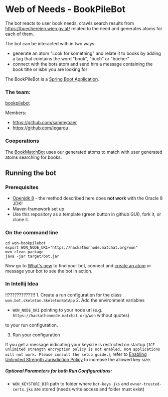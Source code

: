# Web of Needs - BookPileBot

The bot reacts to user book needs, crawls search results from https://buechereien.wien.gv.at/ related to the need and generates atoms for each of them.

The bot can be interacted with in two ways:
* generate an atom "Look for something" and relate it to books by adding a tag that cointains the word "book", "buch" or "bücher"
* connect with the bots atom and send him a message containing the book title or isbn you are looking for

The BookPileBot is a [Spring Boot Application](https://docs.spring.io/spring-boot/docs/current/reference/html/using-boot-running-your-application.html).

### The team: 
[bookpilebot](https://github.com/orgs/WoN-Hackathon-2019/teams/bookpilebot)

Members:
* https://github.com/sammybaer
* https://github.com/legarou

### Cooperations
The [BookMatchBot](https://github.com/orgs/WoN-Hackathon-2019/teams/bookmatchbot)
uses our generated atoms to match with user generated atoms searching for books.

## Running the bot

### Prerequisites

- [Openjdk 8](https://adoptopenjdk.net/index.html) - the method described here does **not work** with the Oracle 8 JDK!
- Maven framework set up
- Use this repository as a template (green button in github GUI), fork it, or clone it.

### On the command line

```
cd won-bookpilebot
export WON_NODE_URI="https://hackathonnode.matchat.org/won"
mvn clean package
java -jar target/bot.jar
```
Now go to [What's new](https://hackathon.matchat.org/owner/#!/overview) to find your bot, connect and [create an atom](https://hackathon.matchat.org/owner/#!/create) or message your bot to see the bot in action.

### In Intellij Idea
!!???????????!! 1. Create a run configuration for the class `won.bot.skeleton.SkeletonBotApp`
2. Add the environment variables

  * `WON_NODE_URI` pointing to your node uri (e.g. `https://hackathonnode.matchat.org/won` without quotes)
  
  to your run configuration.
  
3. Run your configuration

If you get a message indicating your keysize is restricted on startup (`JCE unlimited strength encryption policy is not enabled, WoN applications will not work. Please consult the setup guide.`), refer to [Enabling Unlimited Strength Jurisdiction Policy](https://github.com/open-eid/cdoc4j/wiki/Enabling-Unlimited-Strength-Jurisdiction-Policy) to increase the allowed key size.

##### Optional Parameters for both Run Configurations:
- `WON_KEYSTORE_DIR` path to folder where `bot-keys.jks` and `owner-trusted-certs.jks` are stored (needs write access and folder must exist) 


